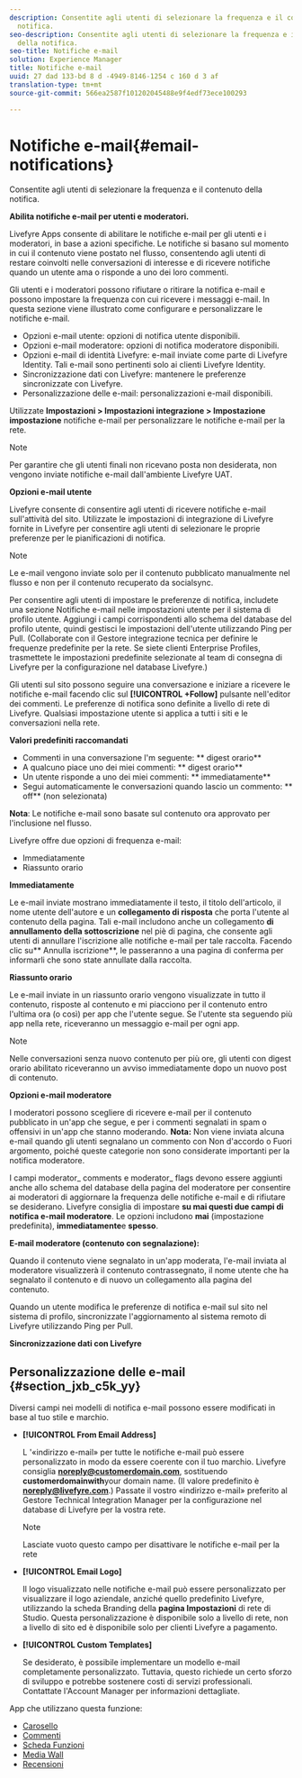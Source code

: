 ```yaml
---
description: Consentite agli utenti di selezionare la frequenza e il contenuto della
  notifica.
seo-description: Consentite agli utenti di selezionare la frequenza e il contenuto
  della notifica.
seo-title: Notifiche e-mail
solution: Experience Manager
title: Notifiche e-mail
uuid: 27 dad 133-bd 8 d -4949-8146-1254 c 160 d 3 af
translation-type: tm+mt
source-git-commit: 566ea2587f101202045488e9f4edf73ece100293

---
```



# Notifiche e-mail{#email-notifications}

Consentite agli utenti di selezionare la frequenza e il contenuto della notifica.

**Abilita notifiche e-mail per utenti e moderatori.**

Livefyre Apps consente di abilitare le notifiche e-mail per gli utenti e i moderatori, in base a azioni specifiche. Le notifiche si basano sul momento in cui il contenuto viene postato nel flusso, consentendo agli utenti di restare coinvolti nelle conversazioni di interesse e di ricevere notifiche quando un utente ama o risponde a uno dei loro commenti.

Gli utenti e i moderatori possono rifiutare o ritirare la notifica e-mail e possono impostare la frequenza con cui ricevere i messaggi e-mail. In questa sezione viene illustrato come configurare e personalizzare le notifiche e-mail.

* Opzioni e-mail utente: opzioni di notifica utente disponibili.
* Opzioni e-mail moderatore: opzioni di notifica moderatore disponibili.
* Opzioni e-mail di identità Livefyre: e-mail inviate come parte di Livefyre Identity. Tali e-mail sono pertinenti solo ai clienti Livefyre Identity.
* Sincronizzazione dati con Livefyre: mantenere le preferenze sincronizzate con Livefyre.
* Personalizzazione delle e-mail: personalizzazioni e-mail disponibili.

Utilizzate **Impostazioni > Impostazioni integrazione > Impostazione impostazione** notifiche e-mail per personalizzare le notifiche e-mail per la rete.

>[!NOTE]
>
>Per garantire che gli utenti finali non ricevano posta non desiderata, non vengono inviate notifiche e-mail dall'ambiente Livefyre UAT.

**Opzioni e-mail utente**

Livefyre consente di consentire agli utenti di ricevere notifiche e-mail sull'attività del sito. Utilizzate le impostazioni di integrazione di Livefyre fornite in Livefyre per consentire agli utenti di selezionare le proprie preferenze per le pianificazioni di notifica.

>[!NOTE]
>
>Le e-mail vengono inviate solo per il contenuto pubblicato manualmente nel flusso e non per il contenuto recuperato da socialsync.

Per consentire agli utenti di impostare le preferenze di notifica, includete una sezione Notifiche e-mail nelle impostazioni utente per il sistema di profilo utente. Aggiungi i campi corrispondenti allo schema del database del profilo utente, quindi gestisci le impostazioni dell'utente utilizzando Ping per Pull. (Collaborate con il Gestore integrazione tecnica per definire le frequenze predefinite per la rete. Se siete clienti Enterprise Profiles, trasmettete le impostazioni predefinite selezionate al team di consegna di Livefyre per la configurazione nel database Livefyre.)

Gli utenti sul sito possono seguire una conversazione e iniziare a ricevere le notifiche e-mail facendo clic sul **[!UICONTROL +Follow]** pulsante nell'editor dei commenti. Le preferenze di notifica sono definite a livello di rete di Livefyre. Qualsiasi impostazione utente si applica a tutti i siti e le conversazioni nella rete.

**Valori predefiniti raccomandati**

* Commenti in una conversazione l'm seguente: ** digest orario**
* A qualcuno piace uno dei miei commenti: ** digest orario**
* Un utente risponde a uno dei miei commenti: ** immediatamente**
* Segui automaticamente le conversazioni quando lascio un commento: ** off** (non selezionata)

**Nota**: Le notifiche e-mail sono basate sul contenuto ora approvato per l'inclusione nel flusso.

Livefyre offre due opzioni di frequenza e-mail:

* Immediatamente
* Riassunto orario

**Immediatamente**

Le e-mail inviate mostrano immediatamente il testo, il titolo dell'articolo, il nome utente dell'autore e un **collegamento di risposta** che porta l'utente al contenuto della pagina. Tali e-mail includono anche un collegamento **di annullamento della sottoscrizione** nel piè di pagina, che consente agli utenti di annullare l'iscrizione alle notifiche e-mail per tale raccolta. Facendo clic su** Annulla iscrizione**, le passeranno a una pagina di conferma per informarli che sono state annullate dalla raccolta.

**Riassunto orario**

Le e-mail inviate in un riassunto orario vengono visualizzate in tutto il contenuto, risposte al contenuto e mi piacciono per il contenuto entro l'ultima ora (o così) per app che l'utente segue. Se l'utente sta seguendo più app nella rete, riceveranno un messaggio e-mail per ogni app.

>[!NOTE]
>
>Nelle conversazioni senza nuovo contenuto per più ore, gli utenti con digest orario abilitato riceveranno un avviso immediatamente dopo un nuovo post di contenuto.

**Opzioni e-mail moderatore**

I moderatori possono scegliere di ricevere e-mail per il contenuto pubblicato in un'app che segue, e per i commenti segnalati in spam o offensivi in un'app che stanno moderando. **Nota:** Non viene inviata alcuna e-mail quando gli utenti segnalano un commento con Non d'accordo o Fuori argomento, poiché queste categorie non sono considerate importanti per la notifica moderatore.

I campi moderator_ comments e moderator_ flags devono essere aggiunti anche allo schema del database della pagina del moderatore per consentire ai moderatori di aggiornare la frequenza delle notifiche e-mail e di rifiutare se desiderano. Livefyre consiglia di impostare **su mai questi due campi di notifica e-mail moderatore**. Le opzioni includono **mai** (impostazione predefinita), **immediatamente**e **spesso**.

**E-mail moderatore (contenuto con segnalazione):**

Quando il contenuto viene segnalato in un'app moderata, l'e-mail inviata al moderatore visualizzerà il contenuto contrassegnato, il nome utente che ha segnalato il contenuto e di nuovo un collegamento alla pagina del contenuto.

Quando un utente modifica le preferenze di notifica e-mail sul sito nel sistema di profilo, sincronizzate l'aggiornamento al sistema remoto di Livefyre utilizzando Ping per Pull.

**Sincronizzazione dati con Livefyre**

## Personalizzazione delle e-mail {#section_jxb_c5k_yy}

Diversi campi nei modelli di notifica e-mail possono essere modificati in base al tuo stile e marchio.

* **[!UICONTROL From Email Address]**

   L '«indirizzo e-mail» per tutte le notifiche e-mail può essere personalizzato in modo da essere coerente con il tuo marchio. Livefyre consiglia **noreply@customerdomain.com**, sostituendo **customerdomainwith**your domain name. (Il valore predefinito è **noreply@livefyre.com**.) Passate il vostro «indirizzo e-mail» preferito al Gestore Technical Integration Manager per la configurazione nel database di Livefyre per la vostra rete.

   >[!NOTE]
   >
   >Lasciate vuoto questo campo per disattivare le notifiche e-mail per la rete

* **[!UICONTROL Email Logo]**

   Il logo visualizzato nelle notifiche e-mail può essere personalizzato per visualizzare il logo aziendale, anziché quello predefinito Livefyre, utilizzando la scheda Branding della **pagina Impostazioni** di rete di Studio. Questa personalizzazione è disponibile solo a livello di rete, non a livello di sito ed è disponibile solo per clienti Livefyre a pagamento.

* **[!UICONTROL Custom Templates]**

   Se desiderato, è possibile implementare un modello e-mail completamente personalizzato. Tuttavia, questo richiede un certo sforzo di sviluppo e potrebbe sostenere costi di servizi professionali. Contattate l'Account Manager per informazioni dettagliate.



App che utilizzano questa funzione:

* [Carosello](/help/using/c-about-apps/c-carousel-app/c-carousel-app.md#c_carousel_app)
* [Commenti](/help/using/c-about-apps/c-comments/c-comments.md)
* [Scheda Funzioni](/help/using/c-about-apps/c-feature-card-app/c-feature-card-app.md#c_feature_card_app)
* [Media Wall](/help/using/c-about-apps/c-media-wall-app/c-media-wall-app.md#c_media_wall_app)
* [Recensioni](/help/using/c-about-apps/c-reviews-app/c-reviews-app.md#c_reviews_app)

